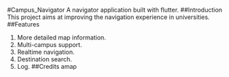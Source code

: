 #Campus_Navigator
A navigator application built with flutter.
##Introduction
This project aims at improving the navigation experience in universities. 
##Features
1. More detailed map information.
2. Multi-campus support.
3. Realtime navigation.
4. Destination search.
5. Log.
##Credits
amap
